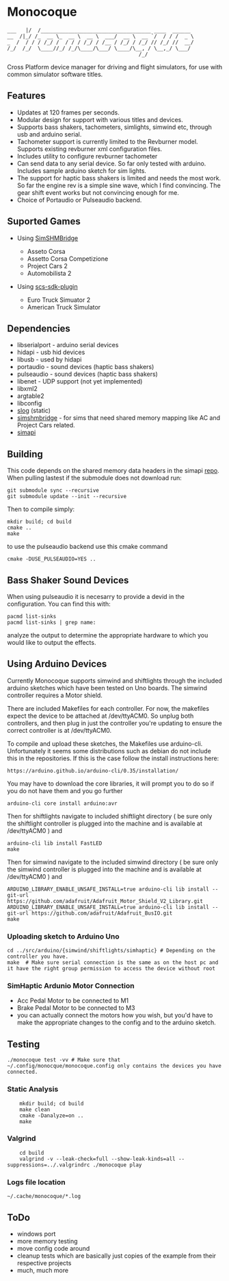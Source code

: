 # Monocoque
```
___   |/  /____________________________________ ____  ______ 
__  /|_/ /_  __ \_  __ \  __ \  ___/  __ \  __ `/  / / /  _ \
_  /  / / / /_/ /  / / / /_/ / /__ / /_/ / /_/ // /_/ //  __/
/_/  /_/  \____//_/ /_/\____/\___/ \____/\__, / \__,_/ \___/ 
                                           /_/
```
Cross Platform device manager for driving and flight simulators, for use with common simulator software titles.

## Features
- Updates at 120 frames per seconds.
- Modular design for support with various titles and devices.
- Supports bass shakers, tachometers, simlights, simwind etc, through usb and arduino serial.
- Tachometer support is currently  limited to the Revburner model. Supports existing revburner xml configuration files.
- Includes utility to configure revburner tachometer
- Can send data to any serial device. So far only tested with arduino. Includes sample arduino sketch for sim lights.
- The support for haptic bass shakers is limited and needs the most work. So far the engine rev is a simple sine wave, which I find convincing. The gear shift event works but not convincing enough for me.
- Choice of Portaudio or Pulseaudio backend.

## Suported Games
  - Using [SimSHMBridge](https://github.com/spacefreak18/simshmbridge)
    - Asseto Corsa
    - Assetto Corsa Competizione
    - Project Cars 2
    - Automobilista 2
  
  - Using [scs-sdk-plugin](https://github.com/jackz314/scs-sdk-plugin/releases)
    - Euro Truck Simuator 2
    - American Truck Simulator

## Dependencies
- libserialport - arduino serial devices
- hidapi - usb hid devices
- libusb - used by hidapi
- portaudio - sound devices (haptic bass shakers)
- pulseaudio - sound devices (haptic bass shakers)
- libenet - UDP support (not yet implemented)
- libxml2
- argtable2
- libconfig
- [slog](https://github.com/kala13x/slog) (static)
- [simshmbridge](https://github.com/spacefreak18/simshmbridge) - for sims that need shared memory mapping like AC and Project Cars related.
- [simapi](https://github.com/spacefreak18/simapi)

## Building
This code depends on the shared memory data headers in the simapi [repo](https://github.com/spacefreak18/simapi). When pulling lastest if the submodule does not download run:
```
git submodule sync --recursive
git submodule update --init --recursive
```

Then to compile simply:
```
mkdir build; cd build
cmake ..
make
```

to use the pulseaudio backend use this cmake command
```
cmake -DUSE_PULSEAUDIO=YES ..
```
## Bass Shaker Sound Devices

When using pulseaudio it is necesarry to provide a devid in the configuration. You can find this with:

```
pacmd list-sinks
pacmd list-sinks | grep name:
```
analyze the output to determine the appropriate hardware to which you would like to output the effects.

## Using Arduino Devices

Currently Monocoque supports simwind and shiftlights through the included arduino sketches which have been tested on Uno boards. The simwind controller requires a Motor shield.

There are included Makefiles for each controller. For now, the makefiles expect the device to be attached at /dev/ttyACM0. So unplug both controllers, and then plug in just the
controller you're updating to ensure the correct controller is at /dev/ttyACM0.

To compile and upload these sketches, the Makefiles use arduino-cli. Unfortunately it seems some distributions such as debian do not include this in the repositories. If this is
the case follow the install instructions here:
```
https://arduino.github.io/arduino-cli/0.35/installation/
```
You may have to download the core libraries, it will prompt you to do so if you do not have them and you go further
```
arduino-cli core install arduino:avr
```
Then for shiftlights navigate to included shiftlight directory ( be sure only the shiftlight controller is plugged into the machine and is available at /dev/ttyACM0 ) and

```
arduino-cli lib install FastLED
make
```
Then for simwind navigate to the included simwind directory ( be sure only the simwind controller is plugged into the machine and is available at /dev/ttyACM0 ) and
```
ARDUINO_LIBRARY_ENABLE_UNSAFE_INSTALL=true arduino-cli lib install --git-url https://github.com/adafruit/Adafruit_Motor_Shield_V2_Library.git
ARDUINO_LIBRARY_ENABLE_UNSAFE_INSTALL=true arduino-cli lib install --git-url https://github.com/adafruit/Adafruit_BusIO.git
make
```

### Uploading sketch to Arduino Uno
```
cd ../src/arduino/{simwind/shiftlights/simhaptic} # Depending on the controller you have.
make  # Make sure serial connection is the same as on the host pc and it have the right group permission to access the device without root
```

### SimHaptic Ardunio Motor Connection
- Acc Pedal Motor to be connected to M1 
- Brake Pedal Motor to be connected to M3
- you can actually connect the motors how you wish, but you'd have to make the appropriate changes to the config and to the arduino sketch.

## Testing
```
./monocoque test -vv # Make sure that ~/.config/monocque/monocoque.config only contains the devices you have connected.
```

### Static Analysis
```
    mkdir build; cd build
    make clean
    cmake -Danalyze=on ..
    make
```
### Valgrind
```
    cd build
    valgrind -v --leak-check=full --show-leak-kinds=all --suppressions=../.valgrindrc ./monocoque play
```

### Logs file location
`~/.cache/monocoque/*.log`

## ToDo
 - windows port
 - more memory testing
 - move config code around
 - cleanup tests which are basically just copies of the example from their respective projects
 - much, much more
